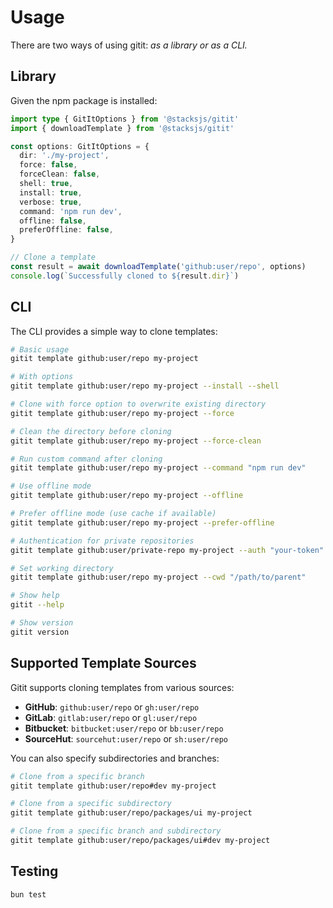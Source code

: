 # Usage

There are two ways of using gitit: _as a library or as a CLI._

## Library

Given the npm package is installed:

```ts
import type { GitItOptions } from '@stacksjs/gitit'
import { downloadTemplate } from '@stacksjs/gitit'

const options: GitItOptions = {
  dir: './my-project',
  force: false,
  forceClean: false,
  shell: true,
  install: true,
  verbose: true,
  command: 'npm run dev',
  offline: false,
  preferOffline: false,
}

// Clone a template
const result = await downloadTemplate('github:user/repo', options)
console.log(`Successfully cloned to ${result.dir}`)
```

## CLI

The CLI provides a simple way to clone templates:

```bash
# Basic usage
gitit template github:user/repo my-project

# With options
gitit template github:user/repo my-project --install --shell

# Clone with force option to overwrite existing directory
gitit template github:user/repo my-project --force

# Clean the directory before cloning
gitit template github:user/repo my-project --force-clean

# Run custom command after cloning
gitit template github:user/repo my-project --command "npm run dev"

# Use offline mode
gitit template github:user/repo my-project --offline

# Prefer offline mode (use cache if available)
gitit template github:user/repo my-project --prefer-offline

# Authentication for private repositories
gitit template github:user/private-repo my-project --auth "your-token"

# Set working directory
gitit template github:user/repo my-project --cwd "/path/to/parent"

# Show help
gitit --help

# Show version
gitit version
```

## Supported Template Sources

Gitit supports cloning templates from various sources:

- **GitHub**: `github:user/repo` or `gh:user/repo`
- **GitLab**: `gitlab:user/repo` or `gl:user/repo`
- **Bitbucket**: `bitbucket:user/repo` or `bb:user/repo`
- **SourceHut**: `sourcehut:user/repo` or `sh:user/repo`

You can also specify subdirectories and branches:

```bash
# Clone from a specific branch
gitit template github:user/repo#dev my-project

# Clone from a specific subdirectory
gitit template github:user/repo/packages/ui my-project

# Clone from a specific branch and subdirectory
gitit template github:user/repo/packages/ui#dev my-project
```

## Testing

```bash
bun test
```
